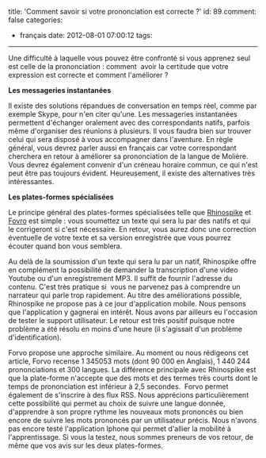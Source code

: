 title: 'Comment savoir si votre prononciation est correcte ?'
id: 89
comment: false
categories:
  - français
date: 2012-08-01 07:00:12
tags:
---

Une difficulté à laquelle vous pouvez être confronté si vous apprenez seul est celle de la prononciation : comment  avoir la certitude que votre expression est correcte et comment l'améliorer ?

**Les messageries instantanées**

Il existe des solutions répandues de conversation en temps réel, comme par exemple Skype, pour n'en citer qu'une. Les messageries instantanées permettent d'échanger oralement avec des correspondants natifs, parfois même d'organiser des réunions à plusieurs. Il vous faudra bien sur trouver celui qui sera disposé à vous accompagner dans l'aventure. En règle général, vous devrez parler aussi en français car votre correspondant cherchera en retour à améliorer sa prononciation de la langue de Molière. Vous devrez également convenir d'un créneau horaire commun, ce qui n'est peut être pas toujours évident. Heureusement, il existe des alternatives très intéressantes.

**Les plates-formes spécialisées**

Le principe général des plates-formes spécialisées telle que [Rhinospike](http://www.rhinospike.com/ "Ouvrir Rhinospike dans une nouvelle fenêtre") et [Fovro](http://www.forvo.com "Ouvrir Forvo.com dans une nouvelle fenêtre") est simple : vous soumettez un texte qui sera lu par des natifs et qui le corrigeront si c'est nécessaire. En retour, vous aurez donc une correction éventuelle de votre texte et sa version enregistrée que vous pourrez écouter quand bon vous semblera.

Au delà de la soumission d'un texte qui sera lu par un natif, Rhinospike offre en complément la possibilité de demander la transcription d'une video Youtube ou d'un enregistrement MP3\. Il suffit de fournir l'adresse du contenu. C'est très pratique si  vous ne parvenez pas à comprendre un narrateur qui parle trop rapidement. Au titre des améliorations possible, Rhinospike ne propose pas à ce jour d'application mobile. Nous pensons que l'application y gagnerai en intérêt. Nous avons par ailleurs eu l'occasion de tester le support utilisateur. Le retour est très positif puisque notre problème a été résolu en moins d'une heure (il s'agissait d'un problème d'identification).

Forvo propose une approche similaire. Au moment ou nous rédigeons cet article, Forvo recense 1 345053 mots (dont 90 000 en Anglais), 1 440 244 prononciations et 300 langues. La différence principale avec Rhinospike est que la plate-forme n'accepte que des mots et des termes très courts dont le temps de prononciation est inférieur à 2,5 secondes.  Forvo permet également de s'inscrire à des flux RSS. Nous apprécions particulièrement cette possibilité qui permet au choix de suivre une langue donnée, d'apprendre à son propre rythme les nouveaux mots prononcés ou bien encore de suivre les mots prononcés par un utilisateur précis. Nous n'avons pas encore testé l'application Iphone qui permet d'allier la mobilité à l'apprentissage. Si vous la testez, nous sommes preneurs de vos retour, de même que vos avis sur les deux plates-formes.

&nbsp;

<!--cforms name="Vérification"-->

&nbsp;